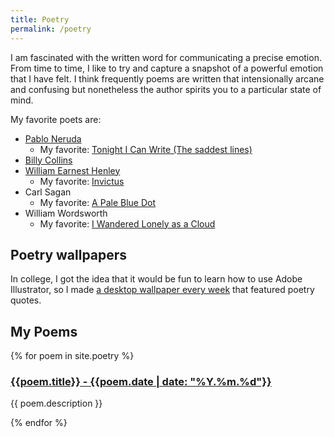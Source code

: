 ```yaml
--- 
title: Poetry
permalink: /poetry
--- 
```


I am fascinated with the written word for communicating a precise emotion. From time to time, 
I like to try and capture a snapshot of a powerful emotion that I have felt. I think frequently 
poems are written that intensionally arcane and confusing but nonetheless the author spirits you 
to a particular state of mind.

My favorite poets are: 

* [Pablo Neruda](https://www.poetryfoundation.org/poets/pablo-neruda)
    * My favorite: [Tonight I Can Write (The saddest lines)](https://allpoetry.com/Tonight-I-Can-Write-(The-Saddest-Lines))
* [Billy Collins](https://www.youtube.com/watch?v=ddw1_3ZVjTE)
* [William Earnest Henley](https://www.poetryfoundation.org/poets/william-ernest-henley)
    * My favorite: [Invictus](https://www.poetryfoundation.org/poems/51642/invictus)
* Carl Sagan
    * My favorite: [A Pale Blue Dot](https://www.planetary.org/explore/space-topics/earth/pale-blue-dot.html)
* William Wordsworth
    * My favorite: [I Wandered Lonely as a Cloud](https://www.poetryfoundation.org/poems/45521/i-wandered-lonely-as-a-cloud)

## Poetry wallpapers 
In college, I got the idea that it would be fun to learn how to use Adobe Illustrator, so I made [a desktop wallpaper every week](https://www.behance.net/gallery/19454861/Wallpapers) 
that featured poetry quotes.

## My Poems
{% for poem in site.poetry %}
<h3>
    <a href="{{ poem.url}}">
    {{poem.title}}
    - {{poem.date | date: "%Y.%m.%d"}}
    </a>
</h3>
<p>{{ poem.description }}</p>
{% endfor %}
